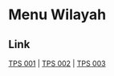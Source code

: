# Menu Wilayah

## Link

[TPS 001](https://github.com/gigit-pemilu/pemilu-2024-71-sulawesi-utara/tree/main/pilpres/hitung-suara/sub/71-sulawesi-utara/sub/08-bolaang-mongondow-utara/sub/03-bolangitang-timur/sub/2020-saleo-satu/sub/001-tps)
 | 
[TPS 002](https://github.com/gigit-pemilu/pemilu-2024-71-sulawesi-utara/tree/main/pilpres/hitung-suara/sub/71-sulawesi-utara/sub/08-bolaang-mongondow-utara/sub/03-bolangitang-timur/sub/2020-saleo-satu/sub/002-tps)
 | 
[TPS 003](https://github.com/gigit-pemilu/pemilu-2024-71-sulawesi-utara/tree/main/pilpres/hitung-suara/sub/71-sulawesi-utara/sub/08-bolaang-mongondow-utara/sub/03-bolangitang-timur/sub/2020-saleo-satu/sub/003-tps)

